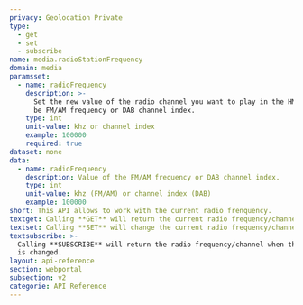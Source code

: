 ```yaml
---
privacy: Geolocation Private
type:
  - get
  - set
  - subscribe
name: media.radioStationFrequency
domain: media
paramsset:
  - name: radioFrequency
    description: >-
      Set the new value of the radio channel you want to play in the HMI. Could
      be FM/AM frequency or DAB channel index.
    type: int
    unit-value: khz or channel index
    example: 100000
    required: true
dataset: none
data:
  - name: radioFrequency
    description: Value of the FM/AM frequency or DAB channel index.
    type: int
    unit-value: khz (FM/AM) or channel index (DAB)
    example: 100000
short: This API allows to work with the current radio frenquency.
textget: Calling **GET** will return the current radio frequency/channel.
textset: Calling **SET** will change the current radio frequency/channel.
textsubscribe: >-
  Calling **SUBSCRIBE** will return the radio frequency/channel when the value
  is changed.
layout: api-reference
section: webportal
subsection: v2
categorie: API Reference
---
```


